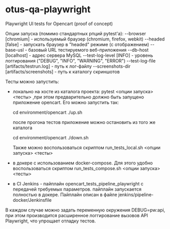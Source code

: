# otus-qa-playwright

Playwright UI tests for Opencart (proof of concept)

Опции запуска (помимо стандартных рпций pytest'а):
    --browser [chromium] - используемый браузер (chromium, firefox, webkit)
    --headed [false] - запускать браузер в "headed" режиме (с отображением)
    --base-usl - базовый URL тестируемого веб-приложения
    --db-host [localhost] - адрес сервера MySQL
    --test-log-level [INFO] - уровень логгирования ("DEBUG", "INFO", "WARNING", "ERROR")
    --test-log-file [artifacts/testrun.log] - путь к лог-файлу
    --screenshots-dir [artifacts/screenshots] - путь к каталогу скриншотов

Тесты можно запустить:

- локально на хосте из каталога проекта:
    pytest <опции запуска> <тесты>
    ,при этом предварительно должно быть запущено приложение opencart. Его можно запустить так:
    
    cd environment/opencart
    ./up.sh
    
    после прогона тестов приложение можно остановить из того же каталога
    
    cd environment/opencart
    ./down.sh
    
    Также можно воспользоваться скриптом
    run_tests_local.sh <опции запуска> <тесты>

- в докере с использованием docker-compose. Для этого удобно воспользоваться скриптом
    run_tests_compose.sh <опции запуска> <тесты>

- в CI Jenkins - пайплайн opencart_tests_pipeline_playwright с передачей требуемых параметров.
    пайплайн запускается полностью в докере. Пайплайн описан в файле jenkins/pipeline-docker/Jenkinsfile

В каждом случае можно задать переменную окружения DEBUG=pw:api, при этом производится расширенное логгирование
вызовов API Playwright, что упрощает отладку тестов.
